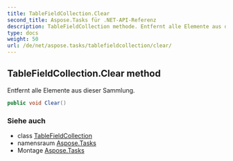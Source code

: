 ```yaml
---
title: TableFieldCollection.Clear
second_title: Aspose.Tasks für .NET-API-Referenz
description: TableFieldCollection methode. Entfernt alle Elemente aus dieser Sammlung.
type: docs
weight: 50
url: /de/net/aspose.tasks/tablefieldcollection/clear/
---
```

## TableFieldCollection.Clear method

Entfernt alle Elemente aus dieser Sammlung.

```csharp
public void Clear()
```

### Siehe auch

* class [TableFieldCollection](../)
* namensraum [Aspose.Tasks](../../tablefieldcollection/)
* Montage [Aspose.Tasks](../../../)


